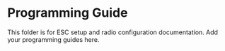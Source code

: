# Programming Guide

This folder is for ESC setup and radio configuration documentation. Add your programming guides here.
